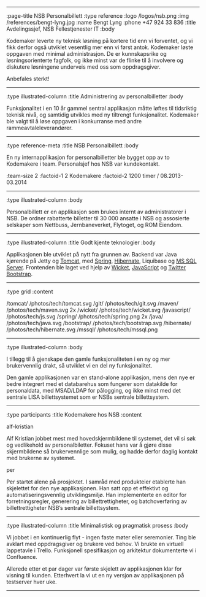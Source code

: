 --------------------------------------------------------------------------------
:page-title NSB Personalbillett
:type reference
:logo /logos/nsb.png
:img /references/bengt-lyng.jpg
:name Bengt Lyng
:phone +47 924 33 836
:title Avdelingssjef, NSB Fellestjenester IT
:body

Kodemaker leverte ny teknisk løsning på kortere tid enn vi
forventet, og vi fikk derfor også utviklet vesentlig mer enn vi
først antok. Kodemaker løste oppgaven med minimal administrasjon. De
er kunnskapsrike og løsningsorienterte fagfolk, og ikke minst var de
flinke til å involvere og diskutere løsningene underveis med oss som
oppdragsgiver.

Anbefales sterkt!

--------------------------------------------------------------------------------
:type illustrated-column
:title Administrering av personalbilletter
:body

Funksjonalitet i en 10 år gammel sentral applikasjon måtte løftes til tidsriktig
teknisk nivå, og samtidig utvikles med ny tiltrengt funksjonalitet. Kodemaker
ble valgt til å løse oppgaven i konkurranse med andre rammeavtaleleverandører.

--------------------------------------------------------------------------------
:type reference-meta
:title NSB Personalbillett
:body

En ny internapplikasjon for personalbilletter ble bygget opp av to Kodemakere
i team. Personalsjef hos NSB var kundekontakt.

:team-size 2
:factoid-1 2 Kodemakere
:factoid-2 1200 timer / 08.2013-03.2014

--------------------------------------------------------------------------------
:type illustrated-column
:body

Personalbillett er en applikasjon som brukes internt av administratorer i NSB.
De ordner rabatterte billetter til 30 000 ansatte i NSB og assosierte selskaper
som Nettbuss, Jernbaneverket, Flytoget, og ROM Eiendom.

--------------------------------------------------------------------------------
:type illustrated-column
:title Godt kjente teknologier
:body

Applikasjonen ble utviklet på nytt fra grunnen av. Backend var Java kjørende på
Jetty og [Tomcat](/tomcat/), med [Spring](/spring/), [Hibernate](/hibernate/),
Liquibase og [MS SQL Server](/mssql/). Frontenden ble laget ved hjelp av
[Wicket](/wicket/), [JavaScript](/javascript/) og [Twitter Bootstrap](/bootstrap/).

--------------------------------------------------------------------------------
:type grid
:content

/tomcat/                           /photos/tech/tomcat.svg
/git/                              /photos/tech/git.svg
/maven/                            /photos/tech/maven.svg 2x
/wicket/                           /photos/tech/wicket.svg
/javascript/                       /photos/tech/js.svg
/spring/                           /photos/tech/spring.png 2x
/java/                             /photos/tech/java.svg
/bootstrap/                        /photos/tech/bootstrap.svg
/hibernate/                        /photos/tech/hibernate.svg
/mssql/                            /photos/tech/mssql.png

--------------------------------------------------------------------------------
:type illustrated-column
:body

I tillegg til å gjenskape den gamle funksjonaliteten i en ny og mer
brukervennlig drakt, så utviklet vi en del ny funksjonalitet.

Den gamle applikasjonen var en stand-alone applikasjon, mens den nye er bedre
integrert med et databarehus som fungerer som datakilde for personaldata, med
MSAD/LDAP for pålogging, og ikke minst med det sentrale LISA billettsystemet
som er NSBs sentrale billettsystem.

--------------------------------------------------------------------------------
:type participants
:title Kodemakere hos NSB
:content

alf-kristian

Alf Kristian jobbet mest med hovedskjermbildene til systemet, det vil si søk og
vedlikehold av personalbiletter. Fokuset hans var å gjøre disse skjermbildene så
brukervennlige som mulig, og hadde derfor daglig kontakt med brukerne av
systemet.

per

Per startet alene på prosjektet. I samråd med produkteier etablerte han
skjelettet for den nye applikasjonen. Han satt opp et effektivt og
automatiseringsvennlig utviklingsmiljø. Han implementerte en editor for
forretningsregler, generering av billettrettigheter, og batchoverføring av
billettrettigheter NSB’s sentrale billettsystem.

--------------------------------------------------------------------------------
:type illustrated-column
:title Minimalistisk og pragmatisk prosess
:body

Vi jobbet i en kontinuerlig flyt - ingen faste møter eller seremonier. Ting ble
avklart med oppdragsgiver og brukere ved behov. Vi brukte en virtuell lappetavle
i Trello. Funksjonell spesifikasjon og arkitektur dokumenterte vi i Confluence.

Allerede etter et par dager var første skjelett av applikasjonen klar for
visning til kunden. Etterhvert la vi ut en ny versjon av applikasjonen på
testserver hver uke.

--------------------------------------------------------------------------------
